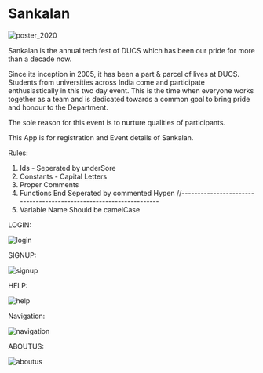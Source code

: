 # Sankalan

![poster_2020](https://user-images.githubusercontent.com/76484161/161380657-5395e660-6afb-4406-aff9-c8d8e3721936.jpg)


Sankalan is the annual tech fest of DUCS which has been our pride for more than a decade now.

Since its inception in 2005, it has been a part & parcel of lives at DUCS. 
Students from universities across India come and participate enthusiastically in this two day event. 
This is the time when everyone works together as a team and is dedicated towards a common goal to bring pride and honour to the Department.

The sole reason for this event is to nurture qualities of participants.

This App is for registration and Event details of Sankalan.

Rules:
1. Ids - Seperated by underSore
2. Constants - Capital Letters
3. Proper Comments
4. Functions End Seperated by commented Hypen //------------------------------------------------------------------- 
5. Variable Name Should be camelCase

LOGIN: 

![login](https://user-images.githubusercontent.com/76484161/169091908-4d5ae6f9-3e28-4cb2-bcc2-d37406134e3b.png=250x250)

SIGNUP:

![signup](https://user-images.githubusercontent.com/76484161/169091937-124f7ee4-75be-46b4-9e94-e50f80044154.png=250x250)

HELP:

![help](https://user-images.githubusercontent.com/76484161/169091821-c6685ce5-28b1-48ea-b8b1-39918bcad1ae.png=250x250)

Navigation:

![navigation](https://user-images.githubusercontent.com/76484161/169091785-439c2f26-87b4-4372-95ff-1b0446f6ba4f.png=250x250)

ABOUTUS:

![aboutus](https://user-images.githubusercontent.com/76484161/169091886-8fdd0f08-fa47-4918-bbf4-41906f3eb239.png=250x250)
